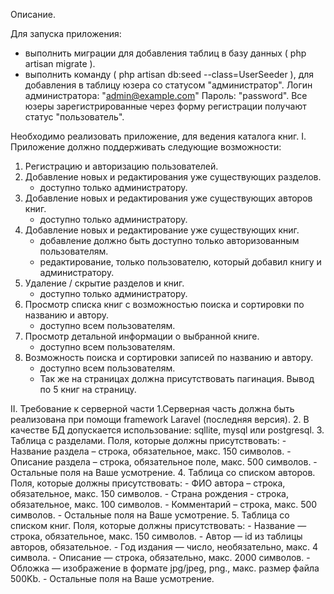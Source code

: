 Описание.

Для запуска приложения:
- выполнить миграции для добавления таблиц в базу данных ( php artisan migrate ).
- выполнить команду ( php artisan db:seed --class=UserSeeder ), для добавления в таблицу юзера со статусом "администратор". Логин администратора: "admin@example.com" Пароль: "password".
  Все юзеры зарегистрированные через форму регистрации получают статус "пользователь".

Необходимо реализовать приложение, для ведения каталога книг.
I. Приложение должно поддерживать следующие возможности:
1. Регистрацию и авторизацию пользователей.
2. Добавление новых и редактирования уже существующих разделов.
    - доступно только администратору.
3. Добавление новых и редактирования уже существующих авторов книг.
    - доступно только администратору.
4. Добавление новых и редактирование уже существующих книг.
    - добавление должно быть доступно только авторизованным пользователям.
    - редактирование, только пользователю, который добавил книгу и администратору.
5. Удаление / скрытие разделов и книг.
    - доступно только администратору.
6. Просмотр списка книг с возможностью поиска и сортировки по названию и автору.
    - доступно всем пользователям.
7. Просмотр детальной информации о выбранной книге.
    - доступно всем пользователям.
8. Возможность поиска и сортировки записей по названию и автору.
    - доступно всем пользователям.
    - Так же на страницах должна присутствовать пагинация. Вывод по 5 книг на страницу.

II. Требование к серверной части
1.Серверная часть должна быть реализована при помощи framework Laravel (последняя
версия).
2. В качестве БД допускается использование: sqllite, mysql или postgresql.
3. Таблица с разделами. Поля, которые должны присутствовать:
    - Название раздела – строка, обязательное, макс. 150 символов.
    - Описание раздела – строка, обязательное поле, макс. 500 символов.
    - Остальные поля на Ваше усмотрение.
4. Таблица со списком авторов. Поля, которые должны присутствовать:
    - ФИО автора – строка, обязательное, макс. 150 символов.
    - Страна рождения - строка, обязательное, макс. 100 символов.
    - Комментарий – строка, макс. 500 символов.
    - Остальные поля на Ваше усмотрение.
5. Таблица со списком книг. Поля, которые должны присутствовать:
    - Название — строка, обязательное, макс. 150 символов.
    - Автор — id из таблицы авторов, обязательное.
    - Год издания — число, необязательно, макс. 4 символа.
    - Описание — строка, обязательно, макс. 2000 символов.
    - Обложка — изображение в формате jpg/jpeg, png., макс. размер файла 500Kb.
    - Остальные поля на Ваше усмотрение.
      

